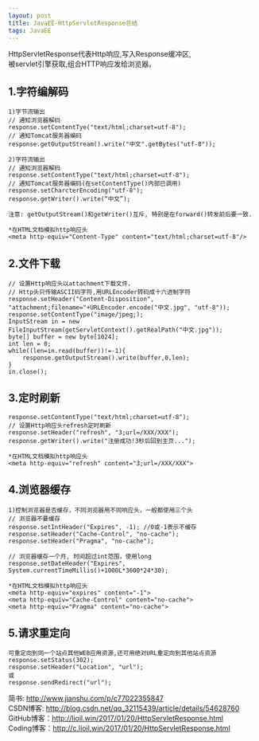 ```yaml
---
layout: post
title: JavaEE-HttpServletResponse总结
tags: JavaEE
---
```

HttpServletResponse代表Http响应,写入Response缓冲区,  
被servlet引擎获取,组合HTTP响应发给浏览器。

## 1.字符编解码	
	1)字节流输出
	// 通知浏览器解码
	response.setContentTye("text/html;charset=utf-8");
	// 通知Tomcat服务器编码
	response.getOutputStream().write("中文".getBytes("utf-8"));	
	
	2)字符流输出
	// 通知浏览器解码
	response.setContentType("text/html;charset=utf-8");
	// 通知Tomcat服务器编码(在setContentType()内部已调用)
	response.setCharcterEncoding("utf-8");		
	response.getWriter().write(“中文”);
	
	注意: getOutputStream()和getWriter()互斥, 特别是在forward()转发前后要一致.
	
	*在HTML文档模拟http响应头
	<meta http-equiv="Content-Type" content="text/html;charset=utf-8"/>
	
## 2.文件下载
	// 设置Http响应头以attachment下载文件，
	// Http头只传输ASCII码字符,用URLEncoder转码成十六进制字符
	response.setHeader("Content-Disposition", "attachment;filename="+URLEncoder.encode("中文.jpg", "utf-8"));
	response.setContentType("image/jpeg;);
	InputStream in = new FileInputStream(getServletContext().getRealPath("中文.jpg"));
	byte[] buffer = new byte[1024];
	int len = 0;
	while((len=in.read(buffer))!=-1){
		response.getOutputStream().write(buffer,0,len);
	}
	in.close();
	
## 3.定时刷新
	response.setContentType("text/html;charset=utf-8");
	// 设置Http响应头refresh定时刷新
	response.setHeader("refresh", "3;url=/XXX/XXX");
	response.getWriter().write("注册成功!3秒后回到主页...");
	
	*在HTML文档模拟http响应头
	<meta http-equiv="refresh" content="3;url=/XXX/XXX">
	
## 4.浏览器缓存
	1)控制浏览器是否缓存，不同浏览器用不同响应头，一般都使用三个头
	// 浏览器不要缓存
	response.setIntHeader("Expires", -1); //0或-1表示不缓存
	response.setHeader("Cache-Control", "no-cache");
	response.setHeader("Pragma", "no-cache");
	 
	// 浏览器缓存一个月, 时间超过int范围，使用long
	response.setDateHeader("Expires", System.currentTimeMillis()+1000L*3600*24*30);
	
	*在HTML文档模拟http响应头
	<meta http-equiv="expires" content="-1">
	<meta http-equiv="Cache-Control" content="no-cache">
	<meta http-equiv="Pragma" content="no-cache">
	
## 5.请求重定向
	可重定向到同一个站点其他WEB应用资源,还可用绝对URL重定向到其他站点资源
	response.setStatus(302);
	response.setHeader("Location", "url");
	或
	response.sendRedirect("url");

简书: http://www.jianshu.com/p/c77022355847   
CSDN博客: http://blog.csdn.net/qq_32115439/article/details/54628760   
GitHub博客：http://lioil.win/2017/01/20/HttpServletResponse.html  
Coding博客：http://c.lioil.win/2017/01/20/HttpServletResponse.html   